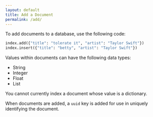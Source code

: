 ```yaml
---
layout: default
title: Add a Document
permalink: /add/
---
```


To add documents to a database, use the following code:

```python
index.add({"title": "tolerate it", "artist": "Taylor Swift"})
index.insert({"title": "betty", "artist": "Taylor Swift"})
```

Values within documents can have the following data types:

- String
- Integer
- Float
- List

You cannot currently index a document whose value is a dictionary.

When documents are added, a `uuid` key is added for use in uniquely identifying the document.